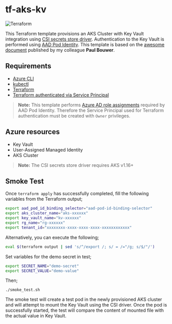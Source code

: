 # tf-aks-kv
![Terraform](https://github.com/syedhassaanahmed/tf-aks-kv/workflows/Terraform/badge.svg)

This Terraform template provisions an AKS Cluster with Key Vault integration using [CSI secrets store driver](https://github.com/Azure/secrets-store-csi-driver-provider-azure). Authentication to the Key Vault is performed using [AAD Pod Identity](https://github.com/Azure/aad-pod-identity). This template is based on the [awesome document](https://github.com/paulbouwer/experiments/blob/master/aks/install-aadpodidentity-and-secretsstoredriver.md) published by my colleague **Paul Bouwer**.

## Requirements
- [Azure CLI](https://docs.microsoft.com/en-us/cli/azure/install-azure-cli?view=azure-cli-latest)
- [kubectl](https://docs.microsoft.com/en-us/cli/azure/aks?view=azure-cli-latest#az-aks-install-cli)
- [Terraform](https://www.terraform.io/downloads.html)
- [Terraform authenticated via Service Principal](https://www.terraform.io/docs/providers/azurerm/guides/service_principal_client_secret.html)
>**Note:** This template performs [Azure AD role assignments](https://docs.microsoft.com/en-us/azure/role-based-access-control/overview) required by AAD Pod Identity. Therefore the Service Principal used for Terraform authentication must be created with `Owner` privileges.

## Azure resources
- Key Vault
- User-Assigned Managed Identity
- AKS Cluster
>**Note:** The CSI secrets store driver requires AKS v1.16+

## Smoke Test
Once `terraform apply` has successfully completed, fill the following variables from the Terraform output;
```sh
export aad_pod_id_binding_selector="aad-pod-id-binding-selector"
export aks_cluster_name="aks-xxxxxx"
export key_vault_name="kv-xxxxxx"
export rg_name="rg-xxxxxx"
export tenant_id="xxxxxxxx-xxxx-xxxx-xxxx-xxxxxxxxxxxx"
```
Alternatively, you can execute the following;
```sh
eval $(terraform output | sed 's/^/export /; s/ = /="/g; s/$/"/')
```
Set variables for the demo secret in test;
```sh
export SECRET_NAME="demo-secret"
export SECRET_VALUE="demo-value"
```
Then;
```
./smoke_test.sh
```
The smoke test will create a test pod in the newly provisioned AKS cluster and will attempt to mount the Key Vault using the CSI driver. Once the pod is successfully started, the test will compare the content of mounted file with the actual value in Key Vault.
